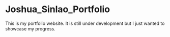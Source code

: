 # Joshua_Sinlao_Portfolio
This is my portfolio website. It is still under development but I just wanted to showcase my progress.
